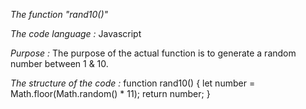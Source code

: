 *The function "rand10()"*

*The code language :*
Javascript

*Purpose :*
The purpose of the actual function is to generate a random number between 1 & 10.

*The structure of the code :*
function rand10() {
    let number = Math.floor(Math.random() * 11);
    return number;
}
